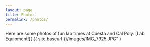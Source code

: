 ```yaml
---
layout: page
title: Photos
permalink: /photos/
---
```


Here are some photos of fun lab times at Cuesta and Cal Poly. 
[Lab Equipment!]( {{ site.baseurl }}/images/IMG_7925.JPG" )



